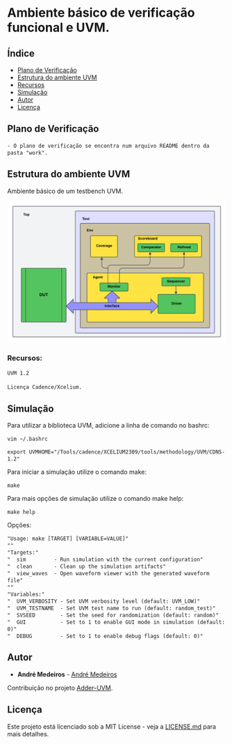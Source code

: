 # Ambiente básico de verificação funcional e UVM.

## Índice
- [Plano de Verificação](#Plano-de-Verificação)
- [Estrutura do ambiente UVM](#Estrutura-do-ambiente-UVM)
- [Recursos](#Recursos)
- [Simulação](#Simulação)
- [Autor](#Autor)
- [Licença](#Licença)

## Plano de Verificação

```
- O plano de verificação se encontra num arquivo README dentro da pasta "work".
```

## Estrutura do ambiente UVM
Ambiente básico de um testbench UVM.

![](png/tb.png)

### Recursos:

```
UVM 1.2

Licença Cadence/Xcelium.
```

## Simulação

Para utilizar a biblioteca UVM, adicione a linha de comando no bashrc:

```
vim ~/.bashrc
```

```
export UVMHOME="/Tools/cadence/XCELIUM2309/tools/methodology/UVM/CDNS-1.2"
```

Para iniciar a simulação utilize o comando make:

```
make
```

Para mais opções de simulação utilize o comando make help:

```
make help
```

Opções:
```
"Usage: make [TARGET] [VARIABLE=VALUE]"
""
"Targets:"
"  sim         - Run simulation with the current configuration"
"  clean       - Clean up the simulation artifacts"
"  view_waves  - Open waveform viewer with the generated waveform file"
""
"Variables:"
"  UVM_VERBOSITY - Set UVM verbosity level (default: UVM_LOW)"
"  UVM_TESTNAME  - Set UVM test name to run (default: random_test)"
"  SVSEED        - Set the seed for randomization (default: random)"
"  GUI           - Set to 1 to enable GUI mode in simulation (default: 0)"
"  DEBUG         - Set to 1 to enable debug flags (default: 0)"
```

## Autor

* **André Medeiros** - [André Medeiros](https://github.com/andreemedeiros)

Contribuição no projeto [Adder-UVM](https://github.com/andreemedeiros/Adder-UVM/graphs/contributors).

## Licença

Este projeto está licenciado sob a MIT License - veja a [LICENSE.md](LICENSE.md) para mais detalhes.
